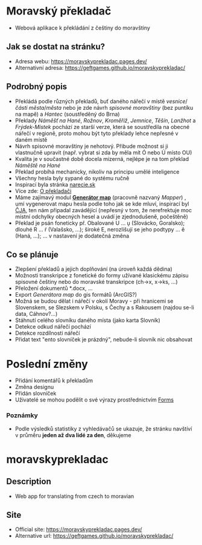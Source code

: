 # Moravský překladač
- Webová aplikace k překládání z češtiny do moravštiny
  
## Jak se dostat na stránku?
- Adresa webu: https://moravskyprekladac.pages.dev/ 
- Alternativní adresa: https://geftgames.github.io/moravskyprekladac/

## Podrobný popis
- Překládá podle různých překladů, buť daného nářečí v místě *vesnice*/*části města*/*města* nebo je zde návrh *spisovné moravštiny* (bez puntíku na mapě) a *Hantec* (soustředěný do Brna)
- Překlady *Náměšť na Hané*, *Rožnov*, *Kroměříž*, *Jemnice*, *Těšín*, *Lanžhot* a *Frýdek-Místek* pochází ze starší verze, která se soustředila na obecné nářečí v regioně, proto mohou být tyto překlady lehce nepřesné v daném místě
- Návrh spisovné moravštiny je nehotový. Přibude možnost si ji vlastnučně upravit (např. vybrat si zda by měla mít Ó nebo Ú místo OU)
- Kvalita je v součastné době docela mizerná, nejlépe je na tom překlad *Náměště na Hané*
- Překlad probíhá mechanicky, nikoliv na principu umělé inteligence
- Všechny hesla byly sypané do systému ručně
- Inspirací byla stránka [narecie.sk](https://narecie.sk/)
- Více zde: [O překladači](https://moravskyprekladac.pages.dev/#about)
- Máme zajímavý modul [**Generátor map**](https://moravskyprekladac.pages.dev/#mapper) (pracovně nazvaný *Mapper*) , umí vygenerovat mapu hesla podle toho jak se kde mluví, inspirací byl [ČJA](https://cja.ujc.cas.cz/e-cja/), ten nám připadal zavádějící (nepřesný v tom, že nerefrektuje moc místní odchylky obecných hesel a uvádí je zjednodušeně, počeštěně)
-  Překlad je psán foneticky př. Obalované U ... ṵ (Slovácko, Goralsko); dlouhé R ... ŕ (Valašsko, ...); široké E, nerozlišují se jeho podtypy ... ê (Haná, ...); ... v nastavení je dodatečná změna

## Co se plánuje
- Zlepšení překladů a jejich doplňování (na úroveň každá dědina)
- Možnosti transkripce z fonetické do formy užívané klasickému zápisu spisovné češtiny nebo do moravské transkripce (ch->x, x->ks, ...)
- Přeložení dokumentů *.docx, ...
- Export *Generátora map* do gis formátů (ArcGIS?)
- Možná se budou dělat i nářečí v okolí Moravy - při hranicemi se Slovenskem, se Slezskem v Polsku, s Čechy a s Rakousem (najdou se-li data, Cáhnov?...)
- Stáhnutí celého slovníku daného místa (jako karta Slovník)
- Detekce odkud nářečí pochází
- Detekce rozdílnosti nářečí
- Přidat text "ento slovníček je prázdný", nebude-li slovník nic obsahovat

# Poslední změny
- Přidání komentářů k překladům
- Změna designu
- Přidán slovníček
- Uživatelé se mohou podělit o své výrazy prostřednictvím [Forms](https://docs.google.com/forms/d/e/1FAIpQLSeWFkWeMyxEYxEHhTP3SB3p5jxs6_ubsw6WB28csYRgEuR8WQ/viewform?usp=pp_url)
  
### Poznámky
- Podle výsledků statistiky z vyhledávačů se ukazuje, že stránku navštíví v průměru **jeden až dva lidé za den**, děkujeme

# moravskyprekladac
## Description
- Web app for translating from czech to moravian

## Site
- Official site: https://moravskyprekladac.pages.dev/ 
- Alternative url: https://geftgames.github.io/moravskyprekladac/
